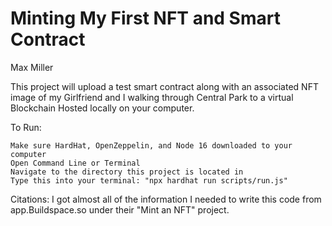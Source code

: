 # Minting My First NFT and Smart Contract
Max Miller

This project will upload a test smart contract along with an associated NFT image of my Girlfriend and I walking through Central Park to a virtual Blockchain Hosted locally on your computer.

To Run:
```shell
Make sure HardHat, OpenZeppelin, and Node 16 downloaded to your computer
Open Command Line or Terminal
Navigate to the directory this project is located in 
Type this into your terminal: "npx hardhat run scripts/run.js"
```
Citations:
I got almost all of the information I needed to write this code from app.Buildspace.so under their "Mint an NFT" project.
